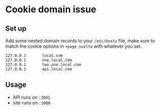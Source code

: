 # Cookie domain issue

## Set up

Add some nested domain records to your `/etc/hosts` file, make sure to match the cookie options in `+page.svelte` with whatever you set.

```
127.0.0.1       local.com
127.0.0.1       one.local.com
127.0.0.1       two.one.local.com
127.0.0.1       api.local.com
```

## Usage

* API runs on `:3001`
* site runs on `:3000`
